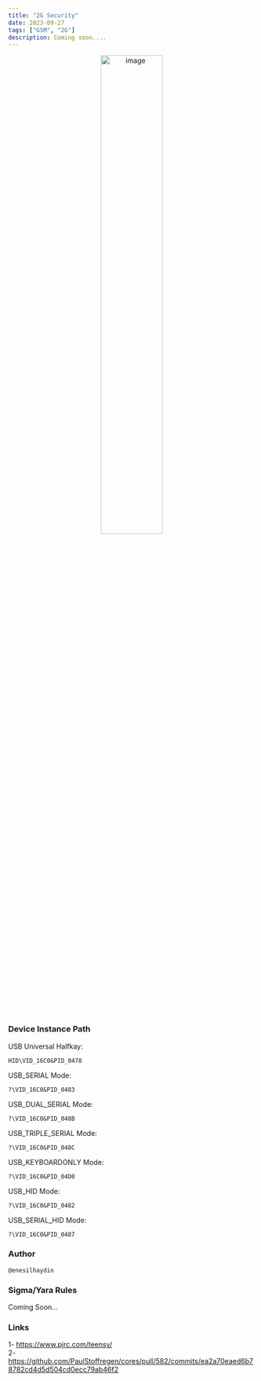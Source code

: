 ```yaml
---
title: "2G Security"
date: 2023-09-27
tags: ["GSM", "2G"]
description: Coming soon.... 
---
```


<p align="center">
  <img src="/images/teensy.jpg" alt="image" width="50%" height="50%">
</p>

### Device Instance Path

USB Universal Halfkay:
```text
HID\VID_16C0&PID_0478
```

USB_SERIAL Mode:
```text
?\VID_16C0&PID_0483
```

USB_DUAL_SERIAL Mode:
```text
?\VID_16C0&PID_048B
```

USB_TRIPLE_SERIAL Mode:
```text
?\VID_16C0&PID_048C
```

USB_KEYBOARDONLY Mode:
```text
?\VID_16C0&PID_04D0
```

USB_HID Mode:
```text
?\VID_16C0&PID_0482
```

USB_SERIAL_HID Mode:
```text
?\VID_16C0&PID_0487
```

### Author

```text
@enesilhaydin
```

### Sigma/Yara Rules

Coming Soon...

### Links

1- https://www.pjrc.com/teensy/ \
2- https://github.com/PaulStoffregen/cores/pull/582/commits/ea2a70eaed6b78782cd4d5d504cd0ecc79ab46f2
